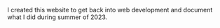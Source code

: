 I created this website to get back into web development and document what I did during summer of 2023.
